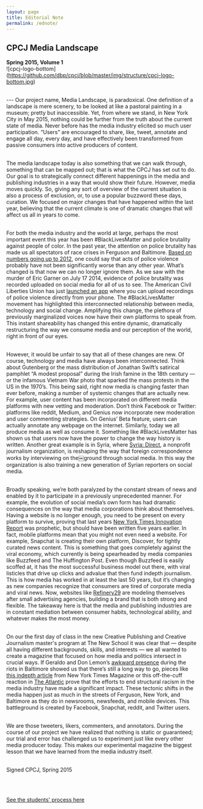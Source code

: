 ```yaml
---
layout: page
title: Editorial Note
permalink: /ednote/
---
```


<h2>CPCJ Media Landscape</h2>

**Spring 2015, Volume 1**
<br>
![cpcj-logo-bottom]
(https://github.com/dbp/cpcj/blob/master/img/structure/cpcj-logo-bottom.jpg)

<br />
---
Our project name, Media Landscape, is paradoxical. One definition of a landscape is mere scenery, to be looked at like a pastoral painting in a museum; pretty but inaccessible. Yet, from where we stand, in New York City in May 2015, nothing could be further from the truth about the current state of media. Never before has the media industry elicited so much user participation. “Users” are encouraged to share, like, tweet, annotate and engage all day, every day, and have effectively been transformed from passive consumers into active producers of content. <br /> <br /> 

The media landscape today is also something that we can walk through, something that can be mapped out; that is what the CPCJ has set out to do. Our goal is to strategically connect different happenings in the media and publishing industries in a way that would show their future. However, media moves quickly. So, giving any sort of overview of the current situation is also a process of exclusion, or, to use a popular buzzword these days, curation. We focused on major changes that have happened within the last year, believing that the current climate is one of dramatic changes that will affect us all in years to come.<br /><br />


For both the media industry and the world at large, perhaps the most important event this year has been #BlackLivesMatter and police brutality against people of color. In the past year, the attention on police brutality has made us all spectators of race crises in Ferguson and Baltimore. [Based on numbers going up to 2012](http://www.usatoday.com/story/news/nation/2014/08/14/police-killings-data/14060357/), one could say that acts of police violence probably have not been significantly worse than any other year. What’s changed is that now we can no longer ignore them. As we saw with the murder of Eric Garner on July 17 2014, evidence of police brutality was recorded uploaded on social media for all of us to see. The American Civil Liberties Union has just [launched an app](https://www.aclu.org/feature/aclu-apps-record-police-conduct) where you can upload recordings of police violence directly from your phone. The #BlackLivesMatter movement has highlighted this interconnected relationship between media, technology and social change. Amplifying this change, the plethora of previously marginalized voices now have their own platforms to speak from. This instant shareability has changed this entire dynamic, dramatically restructuring the way we consume media and our perception of the world, right in front of our eyes. <br /><br />


However, it would be unfair to say that all of these changes are new. Of course, technology and media have always been interconnected. Think about Gutenberg or the mass distribution of Jonathan Swift’s satirical pamphlet “A modest proposal” during the Irish famine in the 18th century — or the infamous Vietnam War photo that sparked the mass protests in the US in the 1970’s. This being said, right now media is changing faster than ever before, making a number of systemic changes that are actually new. For example, user content has been incorporated on different media platforms with new vetting and moderation. Don’t think Facebook or Twitter: platforms like reddit, Medium, and Genius now incorporate new moderation and user commenting strategies. On Genius’ Beta feature, users can actually annotate any webpage on the internet. Similarly, today we all produce media as well as consume it. Something like #BlackLivesMatter has shown us that users now have the power to change the way history is written. Another great example is in Syria, where [Syria: Direct](http://syriadirect.org/), a non­profit journalism organization, is reshaping the way that foreign correspondence works by interviewing on­ the­￼ground through social media. In this way the organization is also training a new generation of Syrian reporters on social media. <br /><br />

Broadly speaking, we’re both paralyzed by the constant stream of news and enabled by it to participate in a previously unprecedented manner. For example, the evolution of social media’s own form has had dramatic consequences on the way that media corporations think about themselves. Having a website is no longer enough, you need to be present on every platform to survive, proving that last years [New York Times Innovation Report](http://www.scribd.com/doc/224608514/The-Full-New-York-Times-Innovation-Report#scribd) was prophetic, but should have been written five years earlier. In fact, mobile platforms mean that you might not even need a website. For example, Snapchat is creating their own platform, Discover, for tightly curated news content. This is something that goes completely against the viral economy, which currently is being spearheaded by media companies like Buzzfeed and The Huffington Post. Even though Buzzfeed is easily scoffed at, it has the most successful business model out there, with viral listicles that drive up clicks and ad­value that then fund in­depth journalism. This is how media has worked in at least the last 50 years, but it’s changing as new companies recognize that consumers are tired of corporate media and viral news. Now, websites like [Refinery29](http://www.refinery29.com/) are modeling themselves after small advertising agencies, building a brand that is both strong and flexible. The take­away here is that the media and publishing industries are in constant mediation between consumer habits, technological ability, and whatever makes the most money. <br /><br />


On our the first day of class in the new Creative Publishing and Creative Journalism master's program at The New School it was clear that — despite all having different backgrounds, skills, and interests — we all wanted to create a magazine that focused on how media and politics intersect in crucial ways. If Geraldo and Don Lemon’s [awkward presence](https://www.youtube.com/watch?v=jjUaAUhyPwk) during the riots in Baltimore showed us that there’s still a long way to go, pieces like [this in­depth article](http://www.nytimes.com/2015/05/10/magazine/our-demand-is-simple-stop-killing-us.html?_r=0) from New York Times Magazine or this off­-the-­cuff reaction in [The Atlantic](http://www.theatlantic.com/politics/archive/2015/04/nonviolence-as-compliance/391640/) prove that the efforts to end structural racism in the media industry have made a significant impact. These tectonic shifts in the media happen just as much in the streets of Ferguson, New York, and Baltimore as they do in newsrooms, newsfeeds, and mobile devices. This battleground is created by Facebook, Snapchat, reddit, and Twitter users. <br /><br />


We are those tweeters, likers, commenters, and annotators. During the course of our project we have realized that nothing is static or guaranteed; our trial and error has challenged us to experiment just like every other media producer today. This makes our experimental magazine the biggest lesson that we have learned from the media industry itself. <br /><br />


Signed CPCJ, Spring 2015

<br /><br />

<a href="http://cpcj.tumblr.com/" class="box">See the students' process here</a>
<br /><br />

